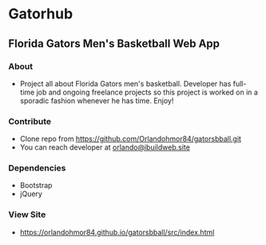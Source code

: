 # Gatorhub

## Florida Gators Men's Basketball Web App

### About

- Project all about Florida Gators men's basketball. Developer has full-time job and ongoing freelance projects so this project is worked on in a sporadic fashion whenever he has time. Enjoy!

### Contribute

- Clone repo from https://github.com/Orlandohmor84/gatorsbball.git
- You can reach developer at orlando@ibuildweb.site

### Dependencies

- Bootstrap
- jQuery

### View Site

- https://orlandohmor84.github.io/gatorsbball/src/index.html

